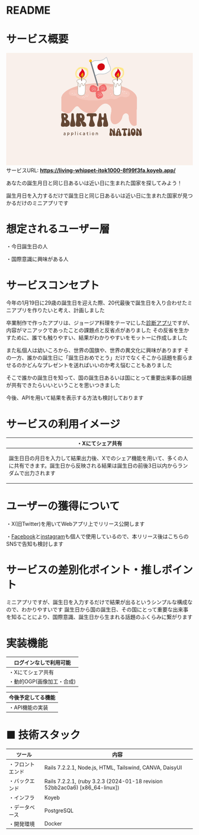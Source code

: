 # README

# サービス概要
![birthnation](app/assets/images/default_ogp.png)
サービスURL: **https://living-whippet-itok1000-8f99f3fa.koyeb.app/**

あなたの誕生月日と同じ日あるいは近い日に生まれた国家を探してみよう！

誕生月日を入力するだけで誕生日と同じ日あるいは近い日に生まれた国家が見つかるだけのミニアプリです

# 想定されるユーザー層
・今日誕生日の人

・国際意識に興味がある人

# サービスコンセプト
今年の1月19日に29歳の誕生日を迎えた際、20代最後で誕生日を入り合わせたミニアプリを作りたいと考え、計画しました

卒業制作で作ったアプリは、ジョージア料理をテーマにした[診断アプリ](https://gamarjoba.jp/)ですが、内容がマニアックであったことの課題点と反省点がありました
その反省を生かすために、誰でも触りやすい、結果がわかりやすいをモットーに作成しました

また私個人は幼いころから、世界の国旗や、世界の異文化に興味があります
その一方、誰かの誕生日に「誕生日おめでとう」だけでなくそこから話題を膨らませるのかどんなプレゼントを送ればいいのか考え悩むこともありました

そこで誰かの誕生日を知って、国の誕生日あるいは国にとって重要出来事の話題が共有できたらいいということを思いつきました

今後、APIを用いて結果を表示する方法も検討しております

# サービスの利用イメージ
|・Xにてシェア共有|
| :------------------------------------------------------------------------------------------------: |
|<p align="left">誕生日日の月日を入力して結果出力後、Xでのシェア機能を用いて、多くの人に共有できます。誕生日から反映される結果は誕生日の前後3日以内からランダムで出力されます|

# ユーザーの獲得について
・X(旧Twitter)を用いてWebアプリ上でリリース公開します

・[Facebook](https://ja-jp.facebook.com/people/%E4%BC%8A%E8%97%A4%E5%81%A5%E5%A4%AA/pfbid0qTUGyTWXz25SVuS13YzG1G9jjtxvKQS9i6cuABJtmjcE3wD2pyQQmEQHQA8XquTgl/)と[instagram](https://www.instagram.com/uotiatnek2525/?igsh=OGQ5ZDc2ODk2ZA%3D%3D&utm_source=qr)も個人で使用しているので、本リリース後はこちらのSNSで告知も検討します


# サービスの差別化ポイント・推しポイント
ミニアプリですが、誕生日を入力するだけで結果が出るというシンプルな構成なので、わかりやすいです
誕生日から国の誕生日、その国にとって重要な出来事を知ることにより、国際意識、誕生日から生まれる話題のふくらみに繋がります

# 実装機能
|ログインなしで利用可能|
| -------- |
|・Xにてシェア共有|
|・動的OGP(画像加工・合成)|

|今後予定してる機能|
| -------- |
|・API機能の実装|

# ■ 技術スタック
|ツール| 内容 |
| -------- | -------- |
|・フロントエンド| Rails 7.2.2.1, Node.js, HTML, Tailswind, CANVA, DaisyUI|
|・バックエンド| Rails 7.2.2.1, (ruby 3.2.3 (2024-01-18 revision 52bb2ac0a6) [x86_64-linux])|
|・インフラ| Koyeb|
|・データベース| PostgreSQL|
|・開発環境|Docker|